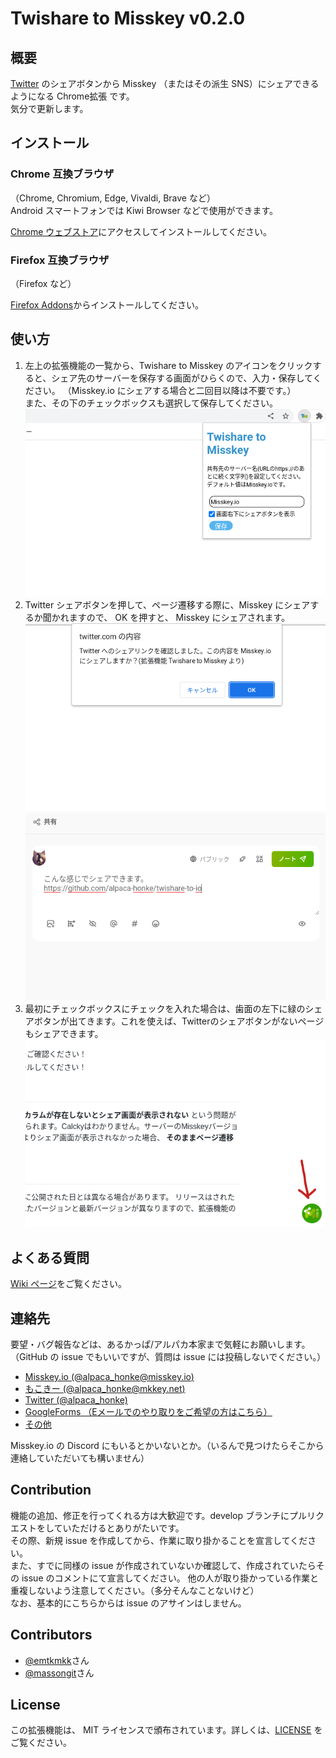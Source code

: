 # Twishare to Misskey v0.2.0  

## 概要

[Twitter](https://twitter.com/) のシェアボタンから Misskey （またはその派生 SNS）にシェアできるようになる Chrome拡張 です。  
気分で更新します。  

## インストール

### Chrome 互換ブラウザ

（Chrome, Chromium, Edge, Vivaldi, Brave など）  
Android スマートフォンでは Kiwi Browser などで使用ができます。  

[Chrome ウェブストア](https://chrome.google.com/webstore/detail/twishare-to-misskey/fbaifpppndnlbbjcbjdfgbdkoibnipjb)にアクセスしてインストールしてください。  

### Firefox 互換ブラウザ  

（Firefox など）  

[Firefox Addons](https://addons.firefox.org/ja/firefox/addon/twishare-to-misskey/)からインストールしてください。  

## 使い方

1. 左上の拡張機能の一覧から、Twishare to Misskey のアイコンをクリックすると、シェア先のサーバーを保存する画面がひらくので、入力・保存してください。
（Misskey.io にシェアする場合と二回目以降は不要です。）  
また、その下のチェックボックスも選択して保存してください。  
![option_ui.png](images/option_ui.png)
1. Twitter シェアボタンを押して、ページ遷移する際に、Misskey にシェアするか聞かれますので、 OK を押すと、 Misskey にシェアされます。  
![popup.png](images/popup.png)
![share.png](images/share.png)
1. 最初にチェックボックスにチェックを入れた場合は、歯面の左下に緑のシェアボタンが出てきます。これを使えば、Twitterのシェアボタンがないページもシェアできます。  
![floating.png](images/floationg.png)

## よくある質問

[Wiki ページ](https://github.com/alpaca-honke/twishare-to-misskey/wiki/よくある質問)をご覧ください。  

## 連絡先

要望・バグ報告などは、あるかっぱ/アルパカ本家まで気軽にお願いします。  
（GitHub の issue でもいいですが、質問は issue には投稿しないでください。）

- [Misskey.io (@alpaca_honke@misskey.io)](https://misskey.io/@alpaca_honke)
- [もこきー (@alpaca_honke@mkkey.net)](https://mkkey.net/@alpaca_honke)
- [Twitter (@alpaca_honke)](https://twitter.com/alpaca_honke)
- [GoogleForms （Eメールでのやり取りをご希望の方はこちら）](https://docs.google.com/forms/d/e/1FAIpQLSdRuzAmGEqDV4RRd-70JKXD0lAHE6xjEp8Qp5-Jfut-ysQMYQ/viewform)
- [その他](https://alpaca-honke.github.io/)

Misskey.io の Discord にもいるとかいないとか。（いるんで見つけたらそこから連絡していただいても構いません）  

## Contribution

機能の追加、修正を行ってくれる方は大歓迎です。develop ブランチにプルリクエストをしていただけるとありがたいです。  
その際、新規 issue を作成してから、作業に取り掛かることを宣言してください。  
また、すでに同様の issue が作成されていないか確認して、作成されていたらその issue のコメントにて宣言してください。
他の人が取り掛かっている作業と重複しないよう注意してください。（多分そんなことないけど）  
なお、基本的にこちらからは issue のアサインはしません。  

## Contributors

- [@emtkmkk](https://github.com/emtkmkk)さん
- [@massongit](https://hithub.com/massongit)さん

## License

この拡張機能は、 MIT ライセンスで頒布されています。詳しくは、[LICENSE](LICENSE) をご覧ください。  
